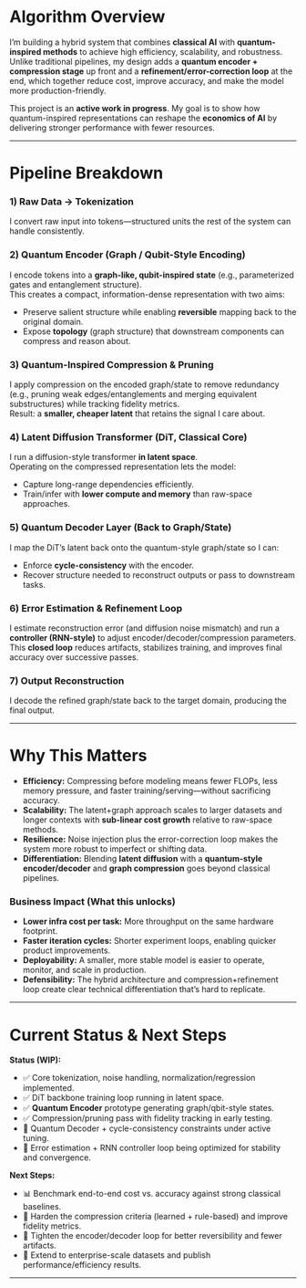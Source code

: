 # Algorithm Overview

I’m building a hybrid system that combines **classical AI** with **quantum-inspired methods** to achieve high efficiency, scalability, and robustness. Unlike traditional pipelines, my design adds a **quantum encoder + compression stage** up front and a **refinement/error-correction loop** at the end, which together reduce cost, improve accuracy, and make the model more production-friendly.

This project is an **active work in progress**. My goal is to show how quantum-inspired representations can reshape the **economics of AI** by delivering stronger performance with fewer resources.

---

# Pipeline Breakdown

### 1) Raw Data → Tokenization
I convert raw input into tokens—structured units the rest of the system can handle consistently.

### 2) Quantum Encoder (Graph / Qubit-Style Encoding)
I encode tokens into a **graph-like, qubit-inspired state** (e.g., parameterized gates and entanglement structure).  
This creates a compact, information-dense representation with two aims:
- Preserve salient structure while enabling **reversible** mapping back to the original domain.
- Expose **topology** (graph structure) that downstream components can compress and reason about.

### 3) Quantum-Inspired Compression & Pruning
I apply compression on the encoded graph/state to remove redundancy (e.g., pruning weak edges/entanglements and merging equivalent substructures) while tracking fidelity metrics.  
Result: a **smaller, cheaper latent** that retains the signal I care about.

### 4) Latent Diffusion Transformer (DiT, Classical Core)
I run a diffusion-style transformer **in latent space**.  
Operating on the compressed representation lets the model:
- Capture long-range dependencies efficiently.
- Train/infer with **lower compute and memory** than raw-space approaches.

### 5) Quantum Decoder Layer (Back to Graph/State)
I map the DiT’s latent back onto the quantum-style graph/state so I can:
- Enforce **cycle-consistency** with the encoder.
- Recover structure needed to reconstruct outputs or pass to downstream tasks.

### 6) Error Estimation & Refinement Loop
I estimate reconstruction error (and diffusion noise mismatch) and run a **controller (RNN-style)** to adjust encoder/decoder/compression parameters.  
This **closed loop** reduces artifacts, stabilizes training, and improves final accuracy over successive passes.

### 7) Output Reconstruction
I decode the refined graph/state back to the target domain, producing the final output.

---

# Why This Matters

- **Efficiency:** Compressing before modeling means fewer FLOPs, less memory pressure, and faster training/serving—without sacrificing accuracy.  
- **Scalability:** The latent+graph approach scales to larger datasets and longer contexts with **sub-linear cost growth** relative to raw-space methods.  
- **Resilience:** Noise injection plus the error-correction loop makes the system more robust to imperfect or shifting data.  
- **Differentiation:** Blending **latent diffusion** with a **quantum-style encoder/decoder** and **graph compression** goes beyond classical pipelines.

### Business Impact (What this unlocks)
- **Lower infra cost per task:** More throughput on the same hardware footprint.  
- **Faster iteration cycles:** Shorter experiment loops, enabling quicker product improvements.  
- **Deployability:** A smaller, more stable model is easier to operate, monitor, and scale in production.  
- **Defensibility:** The hybrid architecture and compression+refinement loop create clear technical differentiation that’s hard to replicate.

---

# Current Status & Next Steps

**Status (WIP):**
- ✅ Core tokenization, noise handling, normalization/regression implemented.  
- ✅ DiT backbone training loop running in latent space.  
- ✅ **Quantum Encoder** prototype generating graph/qbit-style states.  
- ✅ Compression/pruning pass with fidelity tracking in early testing.  
- 🔄 Quantum Decoder + cycle-consistency constraints under active tuning.  
- 🔄 Error estimation + RNN controller loop being optimized for stability and convergence.  

**Next Steps:**
- 📊 Benchmark end-to-end cost vs. accuracy against strong classical baselines.  
- 🧪 Harden the compression criteria (learned + rule-based) and improve fidelity metrics.  
- 🔁 Tighten the encoder/decoder loop for better reversibility and fewer artifacts.  
- 🚀 Extend to enterprise-scale datasets and publish performance/efficiency results.  

---
